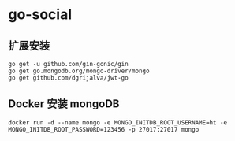 # go-social


## 扩展安装
```shell
go get -u github.com/gin-gonic/gin
go get go.mongodb.org/mongo-driver/mongo
go get github.com/dgrijalva/jwt-go
```

## Docker 安装 mongoDB
```shell
docker run -d --name mongo -e MONGO_INITDB_ROOT_USERNAME=ht -e MONGO_INITDB_ROOT_PASSWORD=123456 -p 27017:27017 mongo
```
